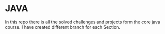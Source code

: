 # JAVA

In this repo there is all the solved challenges and projects form the core java course.
I have created different branch for each Section.
